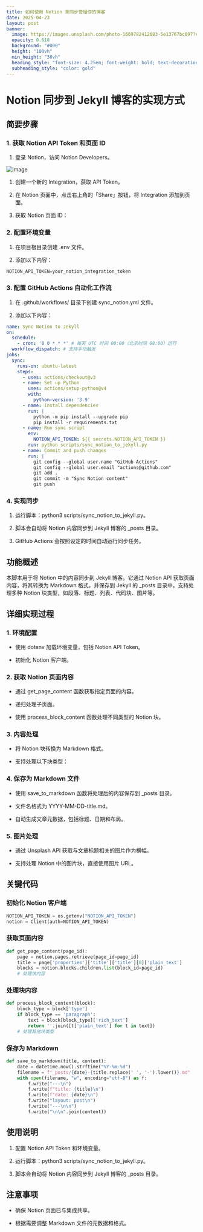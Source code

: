 ```yaml
---
title: 如何使用 Notion 来同步管理你的博客
date: 2025-04-23
layout: post
banner:
  image: https://images.unsplash.com/photo-1669782412683-5e13767bc097?crop=entropy&cs=tinysrgb&fit=max&fm=jpg&ixid=M3w2OTIwMzJ8MHwxfHJhbmRvbXx8fHx8fHx8fDE3NDU0MzMwMjR8&ixlib=rb-4.0.3&q=80&w=1080
  opacity: 0.618
  background: "#000"
  height: "100vh"
  min_height: "38vh"
  heading_style: "font-size: 4.25em; font-weight: bold; text-decoration: underline"
  subheading_style: "color: gold"
---
```


# Notion 同步到 Jekyll 博客的实现方式

## 简要步骤

### 1. 获取 Notion API Token 和页面 ID

1. 登录 Notion，访问 Notion Developers。

![image](https://prod-files-secure.s3.us-west-2.amazonaws.com/a7a0cc5a-89b9-4cda-8686-1fba0ca52f40/d19c1afe-dea5-4312-9333-786b0ba83054/image.png?X-Amz-Algorithm=AWS4-HMAC-SHA256&X-Amz-Content-Sha256=UNSIGNED-PAYLOAD&X-Amz-Credential=ASIAZI2LB466W5AX44UO%2F20250423%2Fus-west-2%2Fs3%2Faws4_request&X-Amz-Date=20250423T183023Z&X-Amz-Expires=3600&X-Amz-Security-Token=IQoJb3JpZ2luX2VjEGoaCXVzLXdlc3QtMiJHMEUCIQD0OgyV%2F4ykL0W50owuNCVKvYBtbMpPNStG9iZB7oTEQAIgQfMneneOrGsYYTvv60d2LBmqPe9lOKdZD1m8SgwsRWwqiAQI8%2F%2F%2F%2F%2F%2F%2F%2F%2F%2F%2FARAAGgw2Mzc0MjMxODM4MDUiDI%2BfCa5r3J7gkS0YxyrcA8mVL6D%2FANqj5NMPkhJGZTui1IaDzjs7TG35AK4qgfBxLs3Eyfpw1WXUEjY6JMahMD3d6Xds4bCVZmK5m4OjqDni%2FIRXI2E3FniVU0bFUrq9QeKcZT96xV0yIK0FehThaenBjvMurRPJUIAx45vXG3Z6J6nZVKlSI39MSc%2Bf7AF%2B9rN313ZINI9M1uPeXFDYth1Igo5%2BTjSz2Bfj5ZOgfaUoN9PtWT8afALPrBNRnrKxtbA29zcw5ldroEX1I6eNdBVOux2uCRnxCOPLLDRr6KqRKiKyTC26kpprnklhRcIrPwKEh7Yetg73oD0ahPbaMZaHzCkZ7fgK0hArR7y4iNmEkR6mUnHUcCn1tm4ri%2BVyCzxWH%2BFupBgqXi90Y%2Fo%2Bp3GOCfcON7vNS4qTWwqjPyKa9RpqRqzqbQEuFUm1ezeQ5vJ7qa%2Bi3HeMKsbXUhS3M2lX4HHyxJdiqE7Wh3AeCN6hj7ZgfkIVcui%2FUJE5AH8ypN8aQTdTBLdS3Q8ZhOYdFZM0HNbeXyiGZTEf1vIXWfF2ZslfbCwghS0P6CE2cuU7L2e10R0fGJAXdu%2B%2FrsER6S4D1938EnLAmKOG4SVWAovDr%2BdL1kBg4Ayu%2FwCI33P%2BSsO%2FYKG%2B6QwOkdx4MInXpMAGOqUBqUyRh5108KcS6j%2FqHb%2FSG1dSWRbyZTN9u8acpXGeeiuW5uk4%2FJvOcC98swq%2BDujfZQYDVejMi17MKNvmXjW4em6LeF9BlMmDluaafswnsNZRiUp6Jkxa4y3ebGV9NaeIUXkTi3KURUSZowu%2FE71mjduo4HP%2BtXKMGQ2y12XJrvZmmB08QoxfqnlAVRmD6LNsa8BW0DoE626Lcs0GA6c7MF25ScRh&X-Amz-Signature=1feee42e80a3acb22bcab7c9d4a116c21acc55944a338cc98f8a8d9f36e80e44&X-Amz-SignedHeaders=host&x-id=GetObject)

1. 创建一个新的 Integration，获取 API Token。

1. 在 Notion 页面中，点击右上角的「Share」按钮，将 Integration 添加到页面。

1. 获取 Notion 页面 ID：


### 2. 配置环境变量

1. 在项目根目录创建 .env 文件。

1. 添加以下内容：

```javascript
NOTION_API_TOKEN=your_notion_integration_token
```

### 3. 配置 GitHub Actions 自动化工作流

1. 在 .github/workflows/ 目录下创建 sync_notion.yml 文件。

1. 添加以下内容：

```yaml
name: Sync Notion to Jekyll
on:
  schedule:
    - cron: '0 0 * * *' # 每天 UTC 时间 00:00（北京时间 08:00）运行
  workflow_dispatch: # 支持手动触发
jobs:
  sync:
    runs-on: ubuntu-latest
    steps:
      - uses: actions/checkout@v3
      - name: Set up Python
        uses: actions/setup-python@v4
        with:
          python-version: '3.9'
      - name: Install dependencies
        run: |
          python -m pip install --upgrade pip
          pip install -r requirements.txt
      - name: Run sync script
        env:
          NOTION_API_TOKEN: ${{ secrets.NOTION_API_TOKEN }}
        run: python scripts/sync_notion_to_jekyll.py
      - name: Commit and push changes
        run: |
          git config --global user.name "GitHub Actions"
          git config --global user.email "actions@github.com"
          git add .
          git commit -m "Sync Notion content"
          git push
```

### 4. 实现同步

1. 运行脚本：python3 scripts/sync_notion_to_jekyll.py。

1. 脚本会自动将 Notion 内容同步到 Jekyll 博客的 _posts 目录。

1. GitHub Actions 会按照设定的时间自动运行同步任务。

## 功能概述

本脚本用于将 Notion 中的内容同步到 Jekyll 博客。它通过 Notion API 获取页面内容，将其转换为 Markdown 格式，并保存到 Jekyll 的 _posts 目录中。支持处理多种 Notion 块类型，如段落、标题、列表、代码块、图片等。

## 详细实现过程

### 1. 环境配置

- 使用 dotenv 加载环境变量，包括 Notion API Token。

- 初始化 Notion 客户端。

### 2. 获取 Notion 页面内容

- 通过 get_page_content 函数获取指定页面的内容。

- 递归处理子页面。

- 使用 process_block_content 函数处理不同类型的 Notion 块。

### 3. 内容处理

- 将 Notion 块转换为 Markdown 格式。

- 支持处理以下块类型：


### 4. 保存为 Markdown 文件

- 使用 save_to_markdown 函数将处理后的内容保存到 _posts 目录。

- 文件名格式为 YYYY-MM-DD-title.md。

- 自动生成文章元数据，包括标题、日期和布局。

### 5. 图片处理

- 通过 Unsplash API 获取与文章标题相关的图片作为横幅。

- 支持处理 Notion 中的图片块，直接使用图片 URL。

## 关键代码

### 初始化 Notion 客户端

```python
NOTION_API_TOKEN = os.getenv("NOTION_API_TOKEN")
notion = Client(auth=NOTION_API_TOKEN)
```

### 获取页面内容

```python
def get_page_content(page_id):
    page = notion.pages.retrieve(page_id=page_id)
    title = page['properties']['title']['title'][0]['plain_text']
    blocks = notion.blocks.children.list(block_id=page_id)
    # 处理块内容
```

### 处理块内容

```python
def process_block_content(block):
    block_type = block['type']
    if block_type == 'paragraph':
        text = block[block_type]['rich_text']
        return ''.join([t['plain_text'] for t in text])
    # 处理其他块类型
```

### 保存为 Markdown

```python
def save_to_markdown(title, content):
    date = datetime.now().strftime("%Y-%m-%d")
    filename = f"_posts/{date}-{title.replace(' ', '-').lower()}.md"
    with open(filename, "w", encoding="utf-8") as f:
        f.write("---\n")
        f.write(f"title: {title}\n")
        f.write(f"date: {date}\n")
        f.write("layout: post\n")
        f.write("---\n\n")
        f.write("\n\n".join(content))
```

## 使用说明

1. 配置 Notion API Token 和环境变量。

1. 运行脚本：python3 scripts/sync_notion_to_jekyll.py。

1. 脚本会自动将 Notion 内容同步到 Jekyll 博客的 _posts 目录。

## 注意事项

- 确保 Notion 页面已与集成共享。

- 根据需要调整 Markdown 文件的元数据和格式。